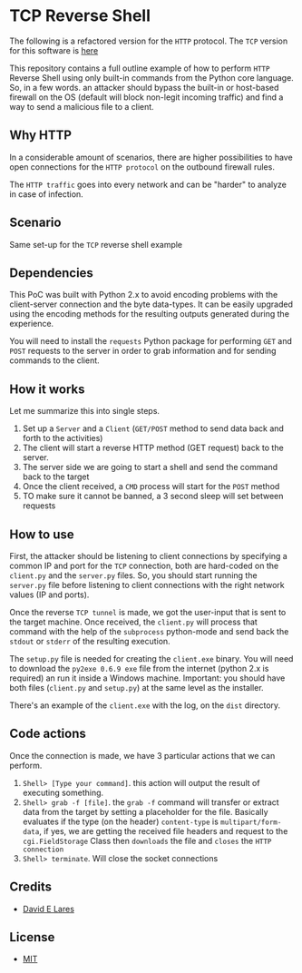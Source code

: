 # TCP Reverse Shell

The following is a refactored version for the `HTTP` protocol. The `TCP` version for this software is [here](https://github.com/davidlares/tcp-reverse-shell)

This repository contains a full outline example of how to perform `HTTP` Reverse Shell using only built-in commands from the Python core language. So, in a few words. an attacker should bypass the built-in or host-based firewall on the OS (default will block non-legit incoming traffic) and find a way to send a malicious file to a client.

## Why HTTP

In a considerable amount of scenarios, there are higher possibilities to have open connections for the `HTTP protocol` on the outbound firewall rules.

The `HTTP traffic` goes into every network and can be "harder" to analyze in case of infection.  

## Scenario

Same set-up for the `TCP` reverse shell example

## Dependencies

This PoC was built with Python 2.x to avoid encoding problems with the client-server connection and the byte data-types. It can be easily upgraded using the encoding methods for the resulting outputs generated during the experience.

You will need to install the `requests` Python package for performing `GET` and `POST` requests to the server in order to grab information and for sending commands to the client.

## How it works

Let me summarize this into single steps.

1. Set up a `Server` and a `Client` (`GET/POST` method to send data back and forth to the activities)
2. The client will start a reverse HTTP method (GET request) back to the server.
3. The server side we are going to start a shell and send the command back to the target
4. Once the client received, a `CMD` process will start for the `POST` method
5. TO make sure it cannot be banned, a 3 second sleep will set between requests


## How to use

First, the attacker should be listening to client connections by specifying a common IP and port for the `TCP` connection, both are hard-coded on the `client.py` and the `server.py` files. So, you should start running the `server.py` file before listening to client connections with the right network values (IP and ports).

Once the reverse `TCP tunnel` is made, we got the user-input that is sent to the target machine. Once received, the `client.py` will process that command with the help of the `subprocess` python-mode and send back the `stdout` or `stderr` of the resulting execution.

The `setup.py` file is needed for creating the `client.exe` binary. You will need to download the `py2exe 0.6.9 exe` file from the internet (python 2.x is required) an run it inside a Windows machine. Important: you should have both files (`client.py` and `setup.py`) at the same level as the installer.

There's an example of the `client.exe` with the log, on the `dist` directory.

## Code actions

Once the connection is made, we have 3 particular actions that we can perform.

1. `Shell> [Type your command]`. this action will output the result of executing something.
2. `Shell> grab -f [file]`. the `grab -f` command will transfer or extract data from the target by setting a placeholder for the file. Basically evaluates if the type (on the header) `content-type` is `multipart/form-data`, if yes, we are getting the received file headers and request to the `cgi.FieldStorage` Class then `downloads` the file and `closes` the `HTTP connection`
3. `Shell> terminate`. Will close the socket connections

## Credits

 - [David E Lares](https://twitter.com/davidlares3)

## License

 - [MIT](https://opensource.org/licenses/MIT)
